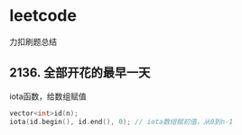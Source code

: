 # leetcode
力扣刷题总结

## 2136. 全部开花的最早一天
iota函数，给数组赋值
```C++
vector<int>id(n);
iota(id.begin(), id.end(), 0); // iota数组赋初值，从0到n-1
```

